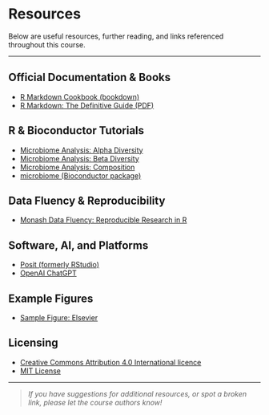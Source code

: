 # Resources

Below are useful resources, further reading, and links referenced throughout this course.

---

## Official Documentation & Books

- [R Markdown Cookbook (bookdown)](https://bookdown.org/yihui/rmarkdown-cookbook/)
- [R Markdown: The Definitive Guide (PDF)](https://posit.co/wp-content/uploads/2022/10/rmarkdown-1.pdf)

## R & Bioconductor Tutorials

- [Microbiome Analysis: Alpha Diversity](https://microbiome.github.io/tutorials/Alphadiversity.html)
- [Microbiome Analysis: Beta Diversity](https://microbiome.github.io/tutorials/Betadiversity.html)
- [Microbiome Analysis: Composition](https://microbiome.github.io/tutorials/Composition.html)
- [microbiome (Bioconductor package)](https://www.bioconductor.org/packages/release/bioc/html/microbiome.html)

## Data Fluency & Reproducibility

- [Monash Data Fluency: Reproducible Research in R](https://monashdatafluency.github.io/r-rep-res/index.html)

## Software, AI, and Platforms

- [Posit (formerly RStudio)](https://posit.co/)
- [OpenAI ChatGPT](https://openai.com/index/chatgpt/)

## Example Figures

- [Sample Figure: Elsevier](https://ars.els-cdn.com/content/image/1-s2.0-S1279770723023655-gr1.jpg)

## Licensing

- [Creative Commons Attribution 4.0 International licence](https://creativecommons.org/licenses/by/4.0/)
- [MIT License](https://opensource.org/licenses/MIT)

---

> *If you have suggestions for additional resources, or spot a broken link, please let the course authors know!*
